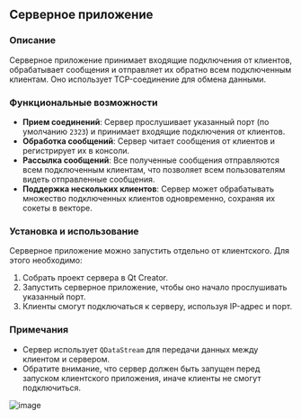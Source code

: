 ## Серверное приложение

### Описание
Серверное приложение принимает входящие подключения от клиентов, обрабатывает сообщения и отправляет их обратно всем подключенным клиентам. Оно использует TCP-соединение для обмена данными.

### Функциональные возможности
- **Прием соединений**: Сервер прослушивает указанный порт (по умолчанию `2323`) и принимает входящие подключения от клиентов.
- **Обработка сообщений**: Сервер читает сообщения от клиентов и регистрирует их в консоли.
- **Рассылка сообщений**: Все полученные сообщения отправляются всем подключенным клиентам, что позволяет всем пользователям видеть отправленные сообщения.
- **Поддержка нескольких клиентов**: Сервер может обрабатывать множество подключенных клиентов одновременно, сохраняя их сокеты в векторе.

### Установка и использование
Серверное приложение можно запустить отдельно от клиентского. Для этого необходимо:
1. Собрать проект сервера в Qt Creator.
2. Запустить серверное приложение, чтобы оно начало прослушивать указанный порт.
3. Клиенты смогут подключаться к серверу, используя IP-адрес и порт.

### Примечания
- Сервер использует `QDataStream` для передачи данных между клиентом и сервером.
- Обратите внимание, что сервер должен быть запущен перед запуском клиентского приложения, иначе клиенты не смогут подключиться.

![image](https://github.com/user-attachments/assets/db530146-cb23-4072-95cc-a5c5b74e9163)
